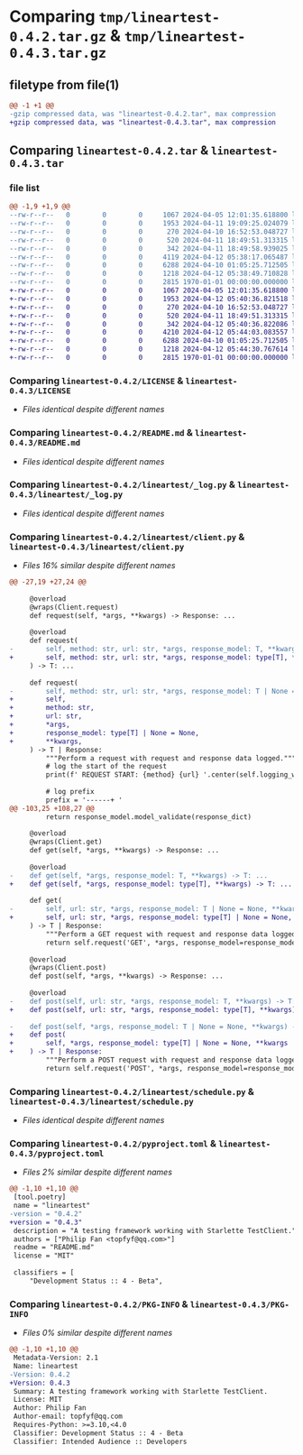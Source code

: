# Comparing `tmp/lineartest-0.4.2.tar.gz` & `tmp/lineartest-0.4.3.tar.gz`

## filetype from file(1)

```diff
@@ -1 +1 @@
-gzip compressed data, was "lineartest-0.4.2.tar", max compression
+gzip compressed data, was "lineartest-0.4.3.tar", max compression
```

## Comparing `lineartest-0.4.2.tar` & `lineartest-0.4.3.tar`

### file list

```diff
@@ -1,9 +1,9 @@
--rw-r--r--   0        0        0     1067 2024-04-05 12:01:35.618800 lineartest-0.4.2/LICENSE
--rw-r--r--   0        0        0     1953 2024-04-11 19:09:25.024079 lineartest-0.4.2/README.md
--rw-r--r--   0        0        0      270 2024-04-10 16:52:53.048727 lineartest-0.4.2/lineartest/__init__.py
--rw-r--r--   0        0        0      520 2024-04-11 18:49:51.313315 lineartest-0.4.2/lineartest/_log.py
--rw-r--r--   0        0        0      342 2024-04-11 18:49:58.939025 lineartest-0.4.2/lineartest/_util.py
--rw-r--r--   0        0        0     4119 2024-04-12 05:38:17.065487 lineartest-0.4.2/lineartest/client.py
--rw-r--r--   0        0        0     6288 2024-04-10 01:05:25.712505 lineartest-0.4.2/lineartest/schedule.py
--rw-r--r--   0        0        0     1218 2024-04-12 05:38:49.710828 lineartest-0.4.2/pyproject.toml
--rw-r--r--   0        0        0     2815 1970-01-01 00:00:00.000000 lineartest-0.4.2/PKG-INFO
+-rw-r--r--   0        0        0     1067 2024-04-05 12:01:35.618800 lineartest-0.4.3/LICENSE
+-rw-r--r--   0        0        0     1953 2024-04-12 05:40:36.821518 lineartest-0.4.3/README.md
+-rw-r--r--   0        0        0      270 2024-04-10 16:52:53.048727 lineartest-0.4.3/lineartest/__init__.py
+-rw-r--r--   0        0        0      520 2024-04-11 18:49:51.313315 lineartest-0.4.3/lineartest/_log.py
+-rw-r--r--   0        0        0      342 2024-04-12 05:40:36.822086 lineartest-0.4.3/lineartest/_util.py
+-rw-r--r--   0        0        0     4210 2024-04-12 05:44:03.083557 lineartest-0.4.3/lineartest/client.py
+-rw-r--r--   0        0        0     6288 2024-04-10 01:05:25.712505 lineartest-0.4.3/lineartest/schedule.py
+-rw-r--r--   0        0        0     1218 2024-04-12 05:44:30.767614 lineartest-0.4.3/pyproject.toml
+-rw-r--r--   0        0        0     2815 1970-01-01 00:00:00.000000 lineartest-0.4.3/PKG-INFO
```

### Comparing `lineartest-0.4.2/LICENSE` & `lineartest-0.4.3/LICENSE`

 * *Files identical despite different names*

### Comparing `lineartest-0.4.2/README.md` & `lineartest-0.4.3/README.md`

 * *Files identical despite different names*

### Comparing `lineartest-0.4.2/lineartest/_log.py` & `lineartest-0.4.3/lineartest/_log.py`

 * *Files identical despite different names*

### Comparing `lineartest-0.4.2/lineartest/client.py` & `lineartest-0.4.3/lineartest/client.py`

 * *Files 16% similar despite different names*

```diff
@@ -27,19 +27,24 @@
 
     @overload
     @wraps(Client.request)
     def request(self, *args, **kwargs) -> Response: ...
 
     @overload
     def request(
-        self, method: str, url: str, *args, response_model: T, **kwargs
+        self, method: str, url: str, *args, response_model: type[T], **kwargs
     ) -> T: ...
 
     def request(
-        self, method: str, url: str, *args, response_model: T | None = None, **kwargs
+        self,
+        method: str,
+        url: str,
+        *args,
+        response_model: type[T] | None = None,
+        **kwargs,
     ) -> T | Response:
         """Perform a request with request and response data logged."""
         # log the start of the request
         print(f' REQUEST START: {method} {url} '.center(self.logging_width, '-'))
 
         # log prefix
         prefix = '------+ '
@@ -103,25 +108,27 @@
         return response_model.model_validate(response_dict)
 
     @overload
     @wraps(Client.get)
     def get(self, *args, **kwargs) -> Response: ...
 
     @overload
-    def get(self, *args, response_model: T, **kwargs) -> T: ...
+    def get(self, *args, response_model: type[T], **kwargs) -> T: ...
 
     def get(
-        self, url: str, *args, response_model: T | None = None, **kwargs
+        self, url: str, *args, response_model: type[T] | None = None, **kwargs
     ) -> T | Response:
         """Perform a GET request with request and response data logged."""
         return self.request('GET', *args, response_model=response_model, **kwargs)
 
     @overload
     @wraps(Client.post)
     def post(self, *args, **kwargs) -> Response: ...
 
     @overload
-    def post(self, url: str, *args, response_model: T, **kwargs) -> T: ...
+    def post(self, url: str, *args, response_model: type[T], **kwargs) -> T: ...
 
-    def post(self, *args, response_model: T | None = None, **kwargs) -> T | Response:
+    def post(
+        self, *args, response_model: type[T] | None = None, **kwargs
+    ) -> T | Response:
         """Perform a POST request with request and response data logged."""
         return self.request('POST', *args, response_model=response_model, **kwargs)
```

### Comparing `lineartest-0.4.2/lineartest/schedule.py` & `lineartest-0.4.3/lineartest/schedule.py`

 * *Files identical despite different names*

### Comparing `lineartest-0.4.2/pyproject.toml` & `lineartest-0.4.3/pyproject.toml`

 * *Files 2% similar despite different names*

```diff
@@ -1,10 +1,10 @@
 [tool.poetry]
 name = "lineartest"
-version = "0.4.2"
+version = "0.4.3"
 description = "A testing framework working with Starlette TestClient."
 authors = ["Philip Fan <topfyf@qq.com>"]
 readme = "README.md"
 license = "MIT"
 
 classifiers = [
     "Development Status :: 4 - Beta",
```

### Comparing `lineartest-0.4.2/PKG-INFO` & `lineartest-0.4.3/PKG-INFO`

 * *Files 0% similar despite different names*

```diff
@@ -1,10 +1,10 @@
 Metadata-Version: 2.1
 Name: lineartest
-Version: 0.4.2
+Version: 0.4.3
 Summary: A testing framework working with Starlette TestClient.
 License: MIT
 Author: Philip Fan
 Author-email: topfyf@qq.com
 Requires-Python: >=3.10,<4.0
 Classifier: Development Status :: 4 - Beta
 Classifier: Intended Audience :: Developers
```

